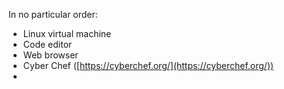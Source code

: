 In no particular order:

* Linux virtual machine
* Code editor
* Web browser
* Cyber Chef ([https://cyberchef.org/](https://cyberchef.org/))
* 